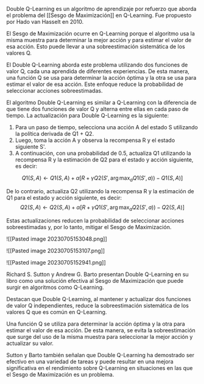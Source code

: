 
Double Q-Learning es un algoritmo de aprendizaje por refuerzo que aborda el problema del [[Sesgo de Maximización]] en Q-Learning. Fue propuesto por Hado van Hasselt en 2010.

El Sesgo de Maximización ocurre en Q-Learning porque el algoritmo usa la misma muestra para determinar la mejor acción y para estimar el valor de esa acción. Esto puede llevar a una sobreestimación sistemática de los valores Q.

El Double Q-Learning aborda este problema utilizando dos funciones de valor Q, cada una aprendida de diferentes experiencias. De esta manera, una función Q se usa para determinar la acción óptima y la otra se usa para estimar el valor de esa acción. Este enfoque reduce la probabilidad de seleccionar acciones sobreestimadas.

El algoritmo Double Q-Learning es similar a Q-Learning con la diferencia de que tiene dos funciones de valor Q y alterna entre ellas en cada paso de tiempo. La actualización para Double Q-Learning es la siguiente:

1. Para un paso de tiempo, selecciona una acción A del estado S utilizando la política derivada de Q1 + Q2.
2. Luego, toma la acción A y observa la recompensa R y el estado siguiente S'.
3. A continuación, con una probabilidad de 0.5, actualiza Q1 utilizando la recompensa R y la estimación de Q2 para el estado y acción siguiente, es decir:
   
$$Q1(S, A) \leftarrow Q1(S, A) + \alpha \left[ R + \gamma Q2(S', \arg\max_a Q1(S', a)) - Q1(S, A) \right]$$
   
De lo contrario, actualiza Q2 utilizando la recompensa R y la estimación de Q1 para el estado y acción siguiente, es decir:
  $$Q2(S, A) \leftarrow Q2(S, A) + \alpha \left[ R + \gamma Q1(S', \arg\max_a Q2(S', a)) - Q2(S, A) \right]$$

Estas actualizaciones reducen la probabilidad de seleccionar acciones sobreestimadas y, por lo tanto, mitigar el Sesgo de Maximización.

![[Pasted image 20230705153048.png]]

![[Pasted image 20230705153107.png]]

![[Pasted image 20230705152941.png]]


Richard S. Sutton y Andrew G. Barto presentan Double Q-Learning en su libro  como una solución efectiva al Sesgo de Maximización que puede surgir en algoritmos como Q-Learning. 

Destacan que Double Q-Learning, al mantener y actualizar dos funciones de valor Q independientes, reduce la sobreestimación sistemática de los valores Q que es común en Q-Learning. 

Una función Q se utiliza para determinar la acción óptima y la otra para estimar el valor de esa acción. De esta manera, se evita la sobreestimación que surge del uso de la misma muestra para seleccionar la mejor acción y actualizar su valor. 

Sutton y Barto también señalan que Double Q-Learning ha demostrado ser efectivo en una variedad de tareas y puede resultar en una mejora significativa en el rendimiento sobre Q-Learning en situaciones en las que el Sesgo de Maximización es un problema.
